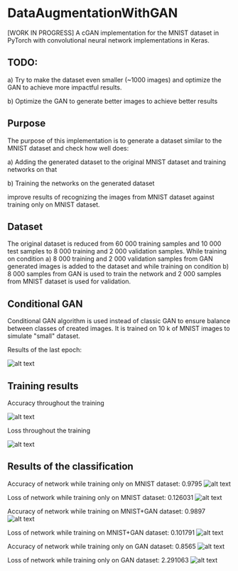 # DataAugmentationWithGAN
[WORK IN PROGRESS]
A cGAN implementation for the MNIST dataset in PyTorch with convolutional neural network implementations in Keras.

## TODO: 
a) Try to make the dataset even smaller (~1000 images) and optimize the GAN to achieve more impactful results.

b) Optimize the GAN to generate better images to achieve better results

## Purpose
The purpose of this implementation is to generate a dataset similar to the MNIST
dataset and check how well does:

a) Adding the generated dataset to the original MNIST dataset and training networks on that

b) Training the networks on the generated dataset

improve results of recognizing the images from MNIST dataset against training only on MNIST dataset.

## Dataset

The original dataset is reduced from 60 000 training samples and 10 000 test samples
to 8 000 training and 2 000 validation samples.
While training on condition a) 8 000 training and 2 000 validation samples from GAN generated images is added to the dataset and while training on condition b) 8 000 samples from GAN is used to train the network and 2 000 samples from MNIST dataset is used for validation.

## Conditional GAN
Conditional GAN algorithm is used instead of classic GAN to ensure balance
between classes of created images.
It is trained on 10 k of MNIST images to simulate "small" dataset.

Results of the last epoch:

![alt text](https://github.com/Jkeezuz/MNIST_GAN/raw/master/GAN_RESULTS/GAN_SAMPLES/samples/last_epoch.png "Logo Title Text 1")

## Training results

Accuracy throughout the training

![alt text](https://github.com/Jkeezuz/MNIST_GAN/raw/master/GAN_RESULTS/GAN_SAVES/save/accuracy.png  "Logo Title Text 1")

Loss throughout the training

![alt text](https://github.com/Jkeezuz/MNIST_GAN/raw/master/GAN_RESULTS/GAN_SAVES/save/loss.png  "Logo Title Text 1")

## Results of the classification
Accuracy of network while training only on MNIST dataset: 0.9795
![alt text](https://github.com/Jkeezuz/MNIST_GAN/raw/master/ALL_RESULTS/cnnnetacc.png "Logo Title Text 1")

Loss of network while training only on MNIST dataset: 0.126031
![alt text](https://github.com/Jkeezuz/MNIST_GAN/raw/master/ALL_RESULTS/cnnnetloss.png "Logo Title Text 1")

Accuracy of network while training on MNIST+GAN dataset: 0.9897
![alt text](https://github.com/Jkeezuz/MNIST_GAN/raw/master/ALL_RESULTS/cnn_mixednetacc.png "Logo Title Text 1")

Loss of network while training on MNIST+GAN dataset: 0.101791
![alt text](https://github.com/Jkeezuz/MNIST_GAN/raw/master/ALL_RESULTS/cnn_mixednetloss.png "Logo Title Text 1")

Accuracy of network while training only on GAN dataset: 0.8565
![alt text](https://github.com/Jkeezuz/MNIST_GAN/raw/master/ALL_RESULTS/cnn_gannetacc.png "Logo Title Text 1")

Loss of network while training only on GAN dataset: 2.291063
![alt text](https://github.com/Jkeezuz/MNIST_GAN/raw/master/ALL_RESULTS/cnn_gannetloss.png "Logo Title Text 1")
